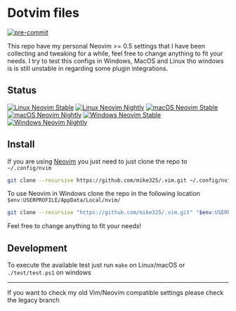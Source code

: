 # Dotvim files

[![pre-commit](https://img.shields.io/badge/pre--commit-enabled-brightgreen?logo=pre-commit&logoColor=white)](https://github.com/pre-commit/pre-commit)

This repo have my personal Neovim >= 0.5 settings that I have been collecting and tweaking
for a while, feel free to change anything to fit your needs. I try to test this configs in Windows, MacOS and Linux
tho windows is is still unstable in regarding some plugin integrations.

## Status
[![Linux Neovim Stable](https://github.com/Mike325/.vim/workflows/linux-stable/badge.svg)](https://github.com/Mike325/.vim/actions/workflows/linux_stable.yml)
[![Linux Neovim Nightly](https://github.com/Mike325/.vim/workflows/linux-nightly/badge.svg)](https://github.com/Mike325/.vim/actions/workflows/linux_nightly.yml)
[![macOS Neovim Stable](https://github.com/Mike325/.vim/workflows/macos-stable/badge.svg)](https://github.com/Mike325/.vim/actions/workflows/macos_stable.yml)
[![macOS Neovim Nightly](https://github.com/Mike325/.vim/workflows/macos-nightly/badge.svg)](https://github.com/Mike325/.vim/actions/workflows/macos_nightly.yml)
[![Windows Neovim Stable](https://github.com/Mike325/.vim/workflows/windows-stable/badge.svg)](https://github.com/Mike325/.vim/actions/workflows/windows_stable.yml)
[![Windows Neovim Nightly](https://github.com/Mike325/.vim/workflows/windows-nightly/badge.svg)](https://github.com/Mike325/.vim/actions/workflows/windows_nightly.yml)

## Install

If you are using [Neovim](https://neovim.io/) you just need to just clone the repo to `~/.config/nvim`

```sh
git clone --recursive https://github.com/mike325/.vim.git ~/.config/nvim/
```

To use Neovim in Windows clone the repo in the following location `$env:USERPROFILE/AppData/Local/nvim/`

```sh
git clone --recursive "https://github.com/mike325/.vim.git" "$env:USERPROFILE/AppData/Local/nvim/"
```

Feel free to change anything to fit your needs!

## Development

To execute the available test just run `make` on Linux/macOS or `./test/test.ps1` on windows

---
If you want to check my old Vim/Neovim compatible settings please check the legacy branch
